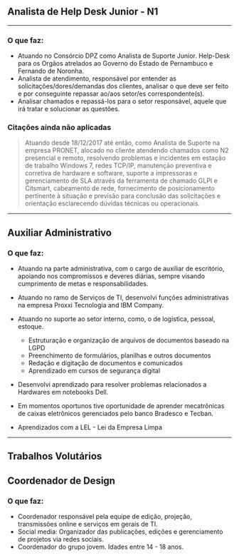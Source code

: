 ## Analista de Help Desk Junior - N1

------------------------------------------------------------------

### O que faz:

- Atuando no Consórcio DPZ como Analista de Suporte Junior. Help-Desk para os Orgãos atrelados ao Governo do Estado de Pernambuco e Fernando de Noronha.
- Analista de atendimento, responsável por entender as solicitações/dores/demandas dos clientes, analisar o que deve ser feito e  por conseguinte repassar ao/aos setor/es correspondente(s).
- Analisar chamados e repassá-los para o setor responsável, aquele que irá tratar e solucionar as questões.

### Citações ainda não aplicadas

> Atuando desde 18/12/2017 até então, como Analista de Suporte na empresa PRONET, alocado no cliente atendendo chamados como N2 presencial e remoto, resolvendo problemas e incidentes em estação de trabalho Windows 7, redes TCP/IP, manutenção preventiva e corretiva de hardware e software, suporte a impressoras e gerenciamento de SLA através da ferramenta de chamado GLPI e Citsmart, cabeamento de rede, fornecimento de posicionamento pertinente à situação e previsão para conclusão das solicitações e orientação esclarecendo dúvidas técnicas ou operacionais.

-----------------------------------------------------

## Auxiliar Administrativo

### O que faz:

- Atuando na parte administrativa, com o cargo de auxiliar de escritório, apoiando nos compromissos e deveres diárias, sempre visando cumprimento de metas e responsabilidades.

- Atuando no ramo de Serviços de TI, desenvolvi funções administrativas na empresa Proxxi Tecnologia and IBM Company.

- Atuando no suporte ao setor interno, como, o de logistica, pessoal, estoque.
  - Estruturação e organização de arquivos de documentos baseado na LGPD
  - Preenchimento de formulários, planilhas e outros documentos
  - Redação e digitação de documentos e comunicados
  - Aprendizado em cursos de segurança digital
- Desenvolvi aprendizado para resolver problemas relacionados a Hardwares em notebooks Dell.
- Em momentos oportunos tive oportunidade de aprender mecatrônicas de caixas eletrônicos gerenciados pelo banco Bradesco e Tecban.
- Aprendizados com a LEL - Lei da Empresa Limpa 

------------------------------------------

## Trabalhos Volutários

## Coordenador de Design

### O que faz:

- Coordenador responsável pela equipe de edição, projeção, transmissões online e serviços em gerais de TI.
- Social media: Organizador das publicações, edições e gerenciamento de projetos via redes sociais.
- Coordenador do grupo jovem. Idades entre 14 - 18 anos.
